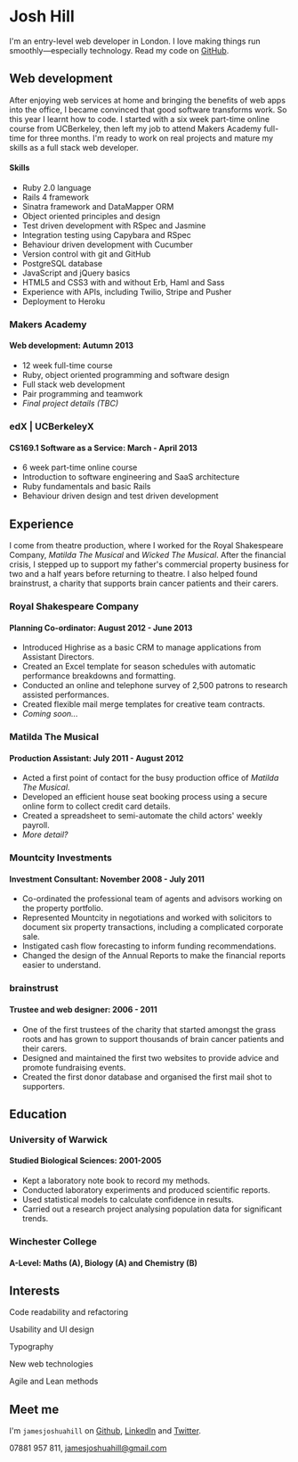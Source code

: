 Josh Hill
=========

I'm an entry-level web developer in London.
I love making things run smoothly&mdash;especially technology.
Read my code on [GitHub].

Web development
---------------

After enjoying web services at home and bringing the benefits of web apps into the office,
I became convinced that good software transforms work. So this year I learnt how to code.
I started with a six week part-time online course from UCBerkeley,
then left my job to attend Makers Academy full-time for three months.
I'm ready to work on real projects and mature my skills as a full stack web developer.

#### Skills

  - Ruby 2.0 language
  - Rails 4 framework
  - Sinatra framework and DataMapper ORM
  - Object­ oriented principles and design
  - Test­ driven development with RSpec and Jasmine
  - Integration testing using Capybara and RSpec
  - Behaviour driven development with Cucumber
  - Version control with git and GitHub
  - PostgreSQL database
  - JavaScript and jQuery basics
  - HTML5 and CSS3 with and without Erb, Haml and Sass
  - Experience with APIs, including Twilio, Stripe and Pusher
  - Deployment to Heroku

### Makers Academy
#### Web development: Autumn 2013

  - 12 week full-time course
  - Ruby, object oriented programming and software design
  - Full stack web development
  - Pair programming and teamwork
  - _Final project details (TBC)_

### edX | UCBerkeleyX
#### CS169.1 Software as a Service: March - April 2013

  - 6 week part-time online course
  - Introduction to software engineering and SaaS architecture
  - Ruby fundamentals and basic Rails
  - Behaviour driven design and test driven development

Experience
----------

I come from theatre production, where I worked for the Royal Shakespeare Company,
_Matilda The Musical_ and _Wicked The Musical_. After the financial crisis,
I stepped up to support my father's commercial property business for two and a half years
before returning to theatre. I also helped found brainstrust, a charity that supports
brain cancer patients and their carers.

### Royal Shakespeare Company
#### Planning Co-ordinator: August 2012 - June 2013
- Introduced Highrise as a basic CRM to manage applications from Assistant Directors.
- Created an Excel template for season schedules with automatic performance breakdowns and formatting.
- Conducted an online and telephone survey of 2,500 patrons to research assisted performances.
- Created flexible mail merge templates for creative team contracts.
- _Coming soon..._

### Matilda The Musical
#### Production Assistant: July 2011 - August 2012
  - Acted a first point of contact for the busy production office of _Matilda The Musical_.
  - Developed an efficient house seat booking process using a secure online form to collect credit card details.
  - Created a spreadsheet to semi-automate the child actors' weekly payroll.
  - _More detail?_

### Mountcity Investments
#### Investment Consultant: November 2008 - July 2011
  - Co-ordinated the professional team of agents and advisors working on the property portfolio.
  - Represented Mountcity in negotiations and worked with solicitors to document six property transactions, including a complicated corporate sale.
  - Instigated cash flow forecasting to inform funding recommendations.
  - Changed the design of the Annual Reports to make the financial reports easier to understand.

### brainstrust
#### Trustee and web designer: 2006 - 2011
  - One of the first trustees of the charity that started amongst the grass roots and has grown to support thousands of brain cancer patients and their carers.
  - Designed and maintained the first two websites to provide advice and promote fundraising events.
  - Created the first donor database and organised the first mail shot to supporters.

Education
---------

### University of Warwick
#### Studied Biological Sciences: 2001-2005

  - Kept a laboratory note book to record my methods.
  - Conducted laboratory experiments and produced scientific reports.
  - Used statistical models to calculate confidence in results.
  - Carried out a research project analysing population data for significant trends.

### Winchester College
#### A-Level: Maths (A), Biology (A) and Chemistry (B)

Interests
---------

Code readability and refactoring

Usability and UI design

Typography

New web technologies

Agile and Lean methods

Meet me
-------
I'm `jamesjoshuahill` on [Github], [LinkedIn] and [Twitter].

07881 957 811,
[jamesjoshuahill@gmail.com]

  [jamesjoshuahill@gmail.com]: mailto:jamesjoshuahill@gmail.com
  [GitHub]: https://github.com/jamesjoshuahill
  [LinkedIn]: http://linkedin.com/in/jamesjoshuahill
  [Twitter]: http://twitter.com/jamesjoshuahill
  [Tumblr]: http://jamesjoshuahill.tumblr.com
